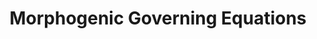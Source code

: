 ---
title: Morphogenic Governing Equations

description: |
      Developing morphogenetic governing equations will be a critical addition to the battery community and will be used in the free energy functional for Phase Field simulations and then homogenized in battery models.

people:
  - LMahadevan

layout: project
last-updated: 2022-03-14
no-link: true
---